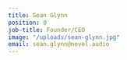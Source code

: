 ```yaml
---
title: Sean Glynn
position: 0
job-title: Founder/CEO
image: "/uploads/sean-glynn.jpg"
email: sean.glynn@novel.audio
---
```


